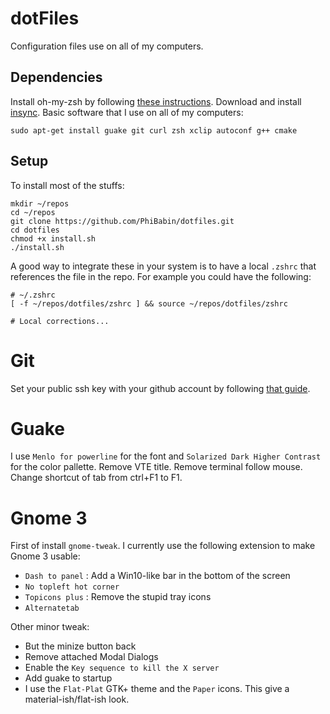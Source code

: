 # dotFiles
Configuration files use on all of my computers.

## Dependencies
Install oh-my-zsh by following [these instructions](https://github.com/robbyrussell/oh-my-zsh).
Download and install [insync](https://www.insynchq.com/).
Basic software that I use on all of my computers:
```shell
sudo apt-get install guake git curl zsh xclip autoconf g++ cmake
```
## Setup

To install most of the stuffs:
```shell
mkdir ~/repos
cd ~/repos
git clone https://github.com/PhiBabin/dotfiles.git
cd dotfiles
chmod +x install.sh
./install.sh
```
A good way to integrate these in your system is to have a local `.zshrc` that 
references the file in the repo. For example you could have the following:

```
# ~/.zshrc
[ -f ~/repos/dotfiles/zshrc ] && source ~/repos/dotfiles/zshrc

# Local corrections...
```

# Git
Set your public ssh key with your github account by following [that guide](https://help.github.com/articles/connecting-to-github-with-ssh/).

# Guake
I use `Menlo for powerline` for the font and `Solarized Dark Higher Contrast` for the color pallette. Remove VTE title. Remove terminal follow mouse. Change shortcut of tab from ctrl+F1 to F1.

# Gnome 3
First of install `gnome-tweak`. I currently use the following extension to make Gnome 3 usable:
 - `Dash to panel` : Add a Win10-like bar in the bottom of the screen
 - `No topleft hot corner`
 - `Topicons plus` : Remove the stupid tray icons
 - `Alternatetab`

Other minor tweak:
 - But the minize button back
 - Remove attached Modal Dialogs
 - Enable the `Key sequence to kill the X server`
 - Add guake to startup
 - I use the `Flat-Plat` GTK+ theme and the `Paper` icons. This give a material-ish/flat-ish look.
